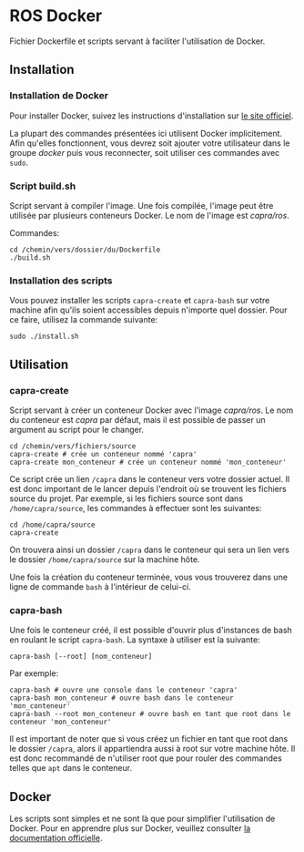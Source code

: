 # ROS Docker
Fichier Dockerfile et scripts servant à faciliter l'utilisation de Docker.

## Installation

### Installation de Docker
Pour installer Docker, suivez les instructions d'installation sur
[le site officiel](https://docs.docker.com/engine/installation/linux/docker-ce/ubuntu/).

La plupart des commandes présentées ici utilisent Docker implicitement. Afin
qu'elles fonctionnent, vous devrez soit ajouter votre utilisateur dans le groupe
_docker_ puis vous reconnecter, soit utiliser ces commandes avec `sudo`.

### Script build.sh
Script servant à compiler l'image. Une fois compilée, l'image peut être utilisée
par plusieurs conteneurs Docker. Le nom de l'image est _capra/ros_.

Commandes:

```
cd /chemin/vers/dossier/du/Dockerfile
./build.sh
```

### Installation des scripts
Vous pouvez installer les scripts `capra-create` et `capra-bash` sur votre
machine afin qu'ils soient accessibles depuis n'importe quel dossier. Pour ce
faire, utilisez la commande suivante:

```
sudo ./install.sh
```

## Utilisation

### capra-create
Script servant à créer un conteneur Docker avec l'image _capra/ros_. Le nom du
conteneur est _capra_ par défaut, mais il est possible de passer un argument
au script pour le changer.

```
cd /chemin/vers/fichiers/source
capra-create # crée un conteneur nommé 'capra'
capra-create mon_conteneur # crée un conteneur nommé 'mon_conteneur'
```

Ce script crée un lien `/capra` dans le conteneur vers votre dossier actuel. Il
est donc important de le lancer depuis l'endroit où se trouvent les fichiers
source du projet. Par exemple, si les fichiers source sont dans
`/home/capra/source`, les commandes à effectuer sont les suivantes:

```
cd /home/capra/source
capra-create
```

On trouvera ainsi un dossier `/capra` dans le conteneur qui sera un lien vers
le dossier `/home/capra/source` sur la machine hôte.

Une fois la création du conteneur terminée, vous vous trouverez dans une ligne de
commande `bash` à l'intérieur de celui-ci.

### capra-bash
Une fois le conteneur créé, il est possible d'ouvrir plus d'instances de bash en
roulant le script `capra-bash`. La syntaxe à utiliser est la suivante:

```
capra-bash [--root] [nom_conteneur]
```

Par exemple:

```
capra-bash # ouvre une console dans le conteneur 'capra'
capra-bash mon_conteneur # ouvre bash dans le conteneur 'mon_conteneur'
capra-bash --root mon_conteneur # ouvre bash en tant que root dans le conteneur 'mon_conteneur'
```

Il est important de noter que si vous créez un fichier en tant que root dans le
dossier `/capra`, alors il appartiendra aussi à root sur votre machine hôte. Il
est donc recommandé de n'utiliser root que pour rouler des commandes telles que
`apt` dans le conteneur.

## Docker
Les scripts sont simples et ne sont là que pour simplifier l'utilisation de Docker.
Pour en apprendre plus sur Docker, veuillez consulter [la documentation officielle](https://docs.docker.com/).
